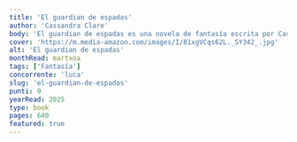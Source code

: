 ```yaml
---
title: 'El guardian de espadas'
author: 'Cassandra Clare'
body: 'El guardian de espadas es una novela de fantasía escrita por Cassandra Clare. La historia sigue a un grupo de cazadores de sombras que luchan contra demonios en la ciudad de Nueva York.'
cover: 'https://m.media-amazon.com/images/I/81xgVCqs62L._SY342_.jpg'
alt: 'El guardian de espadas'
monthRead: martxoa
tags: ['Fantasía']
concorrente: 'luca'
slug: 'el-guardian-de-espadas'
punti: 9
yearRead: 2025
type: book
pages: 640
featured: true
---
```

